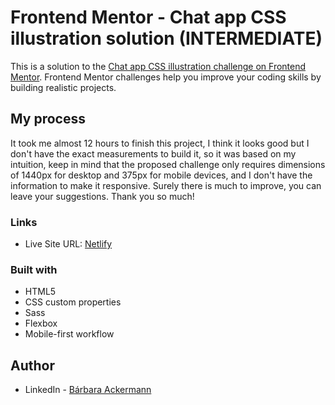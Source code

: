 # Frontend Mentor - Chat app CSS illustration solution (INTERMEDIATE)

This is a solution to the [Chat app CSS illustration challenge on Frontend Mentor](https://www.frontendmentor.io/challenges/chat-app-css-illustration-O5auMkFqY). Frontend Mentor challenges help you improve your coding skills by building realistic projects. 

## My process

It took me almost 12 hours to finish this project, I think it looks good but I don't have the exact measurements to build it, so it was based on my intuition, keep in mind that the proposed challenge only requires dimensions of 1440px for desktop and 375px for mobile devices, and I don't have the information to make it responsive. Surely there is much to improve, you can leave your suggestions. Thank you so much!

### Links

- Live Site URL: [Netlify](https://incredible-crostata-3fc482.netlify.app)

### Built with

- HTML5
- CSS custom properties
- Sass
- Flexbox
- Mobile-first workflow

## Author

- LinkedIn - [Bárbara Ackermann](https://www.linkedin.com/in/barchuackermann/)
